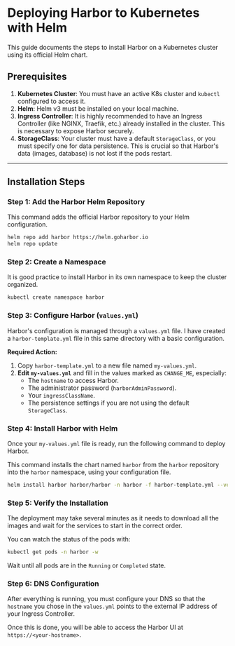 # Deploying Harbor to Kubernetes with Helm

This guide documents the steps to install Harbor on a Kubernetes cluster using its official Helm chart.

## Prerequisites

1.  **Kubernetes Cluster**: You must have an active K8s cluster and `kubectl` configured to access it.
2.  **Helm**: Helm v3 must be installed on your local machine.
3.  **Ingress Controller**: It is highly recommended to have an Ingress Controller (like NGINX, Traefik, etc.) already installed in the cluster. This is necessary to expose Harbor securely.
4.  **StorageClass**: Your cluster must have a default `StorageClass`, or you must specify one for data persistence. This is crucial so that Harbor's data (images, database) is not lost if the pods restart.

---

## Installation Steps

### Step 1: Add the Harbor Helm Repository

This command adds the official Harbor repository to your Helm configuration.

```bash
helm repo add harbor https://helm.goharbor.io
helm repo update
```

### Step 2: Create a Namespace

It is good practice to install Harbor in its own namespace to keep the cluster organized.

```bash
kubectl create namespace harbor
```

### Step 3: Configure Harbor (`values.yml`)

Harbor's configuration is managed through a `values.yml` file. I have created a `harbor-template.yml` file in this same directory with a basic configuration.

**Required Action:**
1.  Copy `harbor-template.yml` to a new file named `my-values.yml`.
2.  **Edit `my-values.yml`** and fill in the values marked as `CHANGE_ME`, especially:
    *   The `hostname` to access Harbor.
    *   The administrator password (`harborAdminPassword`).
    *   Your `ingressClassName`.
    *   The persistence settings if you are not using the default `StorageClass`.

### Step 4: Install Harbor with Helm

Once your `my-values.yml` file is ready, run the following command to deploy Harbor.

This command installs the chart named `harbor` from the `harbor` repository into the `harbor` namespace, using your configuration file.

```bash
helm install harbor harbor/harbor -n harbor -f harbor-template.yml --version 1.14.0
```

### Step 5: Verify the Installation

The deployment may take several minutes as it needs to download all the images and wait for the services to start in the correct order.

You can watch the status of the pods with:

```bash
kubectl get pods -n harbor -w
```

Wait until all pods are in the `Running` or `Completed` state.

### Step 6: DNS Configuration

After everything is running, you must configure your DNS so that the `hostname` you chose in the `values.yml` points to the external IP address of your Ingress Controller.

Once this is done, you will be able to access the Harbor UI at `https://<your-hostname>`.